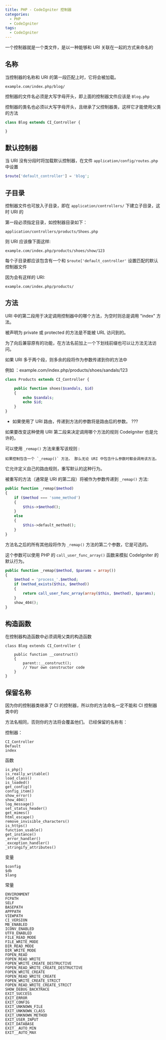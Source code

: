```yaml
---
title: PHP - CodeIgniter 控制器
categories:
  - PHP
  - CodeIgniter
tags:
  - CodeIgniter
---
```


一个控制器就是一个类文件，是以一种能够和 URI 关联在一起的方式来命名的

<!--more-->

## 名称

当控制器的名称和 URI 的第一段匹配上时，它将会被加载。

    example.com/index.php/blog/

控制器的文件名必须是大写字母开头，即上面的控制器文件应该是 `Blog.php`

控制器的类名也必须以大写字母开头，且继承了父控制器类，这样它才能使用父类的方法

```php
class Blog extends CI_Controller {

}
```

## 默认控制器

当 URI 没有分段时将加载默认控制器，在文件 `application/config/routes.php` 中设置

```php
$route['default_controller'] = 'blog';
```

## 子目录

控制器文件也可放入子目录，即在 `application/controllers/` 下建立子目录，这时 URI 的

第一段必须指定目录，如控制器目录如下：

    application/controllers/products/Shoes.php

则 URI 应该像下面这样:

    example.com/index.php/products/shoes/show/123

每个子目录都应该包含有一个和 `$route['default_controller'` 设置匹配的默认控制器文件

因为会有这样的 URI:

    example.com/index.php/products/

## 方法

URI 中的第二段用于决定调用控制器中的哪个方法，为空时则总是调用 "index" 方法。

被声明为 private 或 protected 的方法是不能被 URL 访问到的。

为了向后兼容原有的功能，在方法名前加上一个下划线前缀也可以让方法无法访问。

如果 URI 多于两个段，则多余的段将作为参数传递到你的方法中

例如 ：example.com/index.php/products/shoes/sandals/123

```php
class Products extends CI_Controller {

    public function shoes($sandals, $id)
    {
        echo $sandals;
        echo $id;
    }
}
```
* 如果使用了 URI 路由，传递到方法的参数将是路由后的参数。 ???

如果要改变这种使用 URI 第二段来决定调用哪个方法的规则 CodeIgniter 也是允许的，

可以使用 `_remap()` 方法来重写该规则 : 

    如果控制包含一个 `_remap()` 方法， 那么无论 URI 中包含什么参数时都会调用该方法。 

它允许定义自己的路由规则，重写默认的这种行为。

被重写的方法（通常是 URI 的第二段）将被作为参数传递到 `_remap()` 方法:

```php
public function _remap($method)
{
    if ($method === 'some_method')
    {
        $this->$method();
    }
    else
    {
        $this->default_method();
    }
}
```

方法名之后的所有其他段将作为 `_remap()` 方法的第二个参数，它是可选的。

这个参数可以使用 PHP 的 `call_user_func_array()` 函数来模拟 CodeIgniter 的默认行为。

```php
public function _remap($method, $params = array())
{
    $method = 'process_'.$method;
    if (method_exists($this, $method))
    {
        return call_user_func_array(array($this, $method), $params);
    }
    show_404();
}
```

## 构造函数

在控制器构造函数中必须调用父类的构造函数
```
class Blog extends CI_Controller {

    public function __construct()
    {
        parent::__construct();
        // Your own constructor code
    }
}
```

## 保留名称

因为你的控制器类继承了 CI 的控制器，所以你的方法命名一定不能和 CI 控制器类中的

方法名相同，否则你的方法将会覆盖他们。 已经保留的名称有：

控制器：

    CI_Controller
    Default
    index

函数

    is_php()
    is_really_writable()
    load_class()
    is_loaded()
    get_config()
    config_item()
    show_error()
    show_404()
    log_message()
    set_status_header()
    get_mimes()
    html_escape()
    remove_invisible_characters()
    is_https()
    function_usable()
    get_instance()
    _error_handler()
    _exception_handler()
    _stringify_attributes()

变量

    $config
    $db
    $lang

常量

    ENVIRONMENT
    FCPATH
    SELF
    BASEPATH
    APPPATH
    VIEWPATH
    CI_VERSION
    MB_ENABLED
    ICONV_ENABLED
    UTF8_ENABLED
    FILE_READ_MODE
    FILE_WRITE_MODE
    DIR_READ_MODE
    DIR_WRITE_MODE
    FOPEN_READ
    FOPEN_READ_WRITE
    FOPEN_WRITE_CREATE_DESTRUCTIVE
    FOPEN_READ_WRITE_CREATE_DESTRUCTIVE
    FOPEN_WRITE_CREATE
    FOPEN_READ_WRITE_CREATE
    FOPEN_WRITE_CREATE_STRICT
    FOPEN_READ_WRITE_CREATE_STRICT
    SHOW_DEBUG_BACKTRACE
    EXIT_SUCCESS
    EXIT_ERROR
    EXIT_CONFIG
    EXIT_UNKNOWN_FILE
    EXIT_UNKNOWN_CLASS
    EXIT_UNKNOWN_METHOD
    EXIT_USER_INPUT
    EXIT_DATABASE
    EXIT__AUTO_MIN
    EXIT__AUTO_MAX


